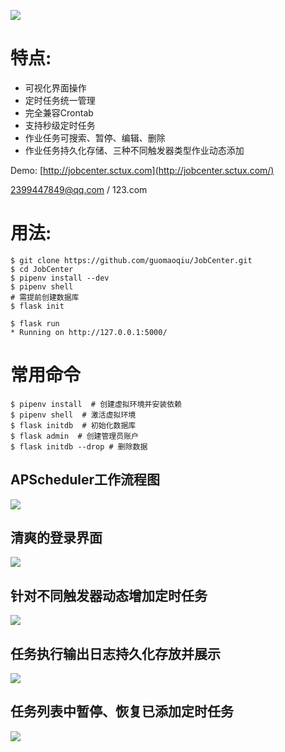 ![](https://blog.sctux.com/2019/03/19/Flask%E7%BB%93%E5%90%88APScheduler%E5%AE%9E%E7%8E%B0%E5%AE%9A%E6%97%B6%E4%BB%BB%E5%8A%A1%E6%A1%86%E6%9E%B6%E5%B9%B3%E5%8F%B0/info.png)
# 特点:
* 可视化界面操作
* 定时任务统一管理
* 完全兼容Crontab
* 支持秒级定时任务
* 作业任务可搜索、暂停、编辑、删除
* 作业任务持久化存储、三种不同触发器类型作业动态添加

Demo: [http://jobcenter.sctux.com](http://jobcenter.sctux.com/)

2399447849@qq.com / 123.com
# 用法:
```
$ git clone https://github.com/guomaoqiu/JobCenter.git
$ cd JobCenter
$ pipenv install --dev
$ pipenv shell
# 需提前创建数据库
$ flask init 

$ flask run
* Running on http://127.0.0.1:5000/
```

# 常用命令

```
$ pipenv install  # 创建虚拟环境并安装依赖
$ pipenv shell  # 激活虚拟环境
$ flask initdb  # 初始化数据库
$ flask admin  # 创建管理员账户
$ flask initdb --drop # 删除数据
```
## APScheduler工作流程图
![](https://blog.sctux.com/2019/03/19/Flask%E7%BB%93%E5%90%88APScheduler%E5%AE%9E%E7%8E%B0%E5%AE%9A%E6%97%B6%E4%BB%BB%E5%8A%A1%E6%A1%86%E6%9E%B6%E5%B9%B3%E5%8F%B0/liuchengtu.png)

## 清爽的登录界面
![](https://blog.sctux.com/2019/03/19/Flask%E7%BB%93%E5%90%88APScheduler%E5%AE%9E%E7%8E%B0%E5%AE%9A%E6%97%B6%E4%BB%BB%E5%8A%A1%E6%A1%86%E6%9E%B6%E5%B9%B3%E5%8F%B0/login.png)

## 针对不同触发器动态增加定时任务
![](https://blog.sctux.com/2019/03/19/Flask%E7%BB%93%E5%90%88APScheduler%E5%AE%9E%E7%8E%B0%E5%AE%9A%E6%97%B6%E4%BB%BB%E5%8A%A1%E6%A1%86%E6%9E%B6%E5%B9%B3%E5%8F%B0/addjob.png)

## 任务执行输出日志持久化存放并展示
![](https://blog.sctux.com/2019/03/19/Flask%E7%BB%93%E5%90%88APScheduler%E5%AE%9E%E7%8E%B0%E5%AE%9A%E6%97%B6%E4%BB%BB%E5%8A%A1%E6%A1%86%E6%9E%B6%E5%B9%B3%E5%8F%B0/stdout.png)

## 任务列表中暂停、恢复已添加定时任务
![](https://blog.sctux.com/2019/03/19/Flask%E7%BB%93%E5%90%88APScheduler%E5%AE%9E%E7%8E%B0%E5%AE%9A%E6%97%B6%E4%BB%BB%E5%8A%A1%E6%A1%86%E6%9E%B6%E5%B9%B3%E5%8F%B0/pausejob.png)


